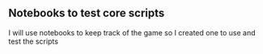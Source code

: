 ## Notebooks to test core scripts

I will use notebooks to keep track of the game so I created one to use and test the scripts